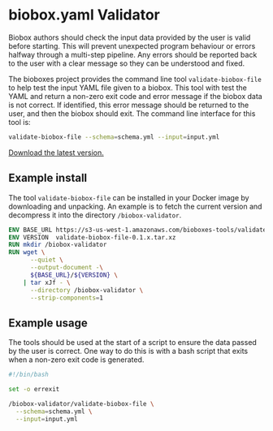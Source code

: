 # biobox.yaml Validator

Biobox authors should check the input data provided by the user is valid before
starting. This will prevent unexpected program behaviour or errors halfway
through a multi-step pipeline. Any errors should be reported back to the user
with a clear message so they can be understood and fixed.

The bioboxes project provides the command line tool `validate-biobox-file` to help
test the input YAML file given to a biobox. This tool with test the YAML
and return a non-zero exit code and error message if the biobox data is not
correct. If identified, this error message should be returned to the user, and
then the biobox should exit. The command line interface for this tool is:

~~~ bash
validate-biobox-file --schema=schema.yml --input=input.yml
~~~

[Download the latest version.][download]

[download]: https://s3-us-west-1.amazonaws.com/bioboxes-tools/validate-biobox-file/validate-biobox-file-0.1.x.tar.xz

## Example install

The tool `validate-biobox-file` can be installed in your Docker image by
downloading and unpacking. An example is to fetch the current version and
decompress it into the directory `/biobox-validator`.

~~~ dockerfile
ENV BASE_URL https://s3-us-west-1.amazonaws.com/bioboxes-tools/validate-biobox-file
ENV VERSION  validate-biobox-file-0.1.x.tar.xz
RUN mkdir /biobox-validator
RUN wget \
      --quiet \
      --output-document -\
      ${BASE_URL}/${VERSION} \
    | tar xJf - \
      --directory /biobox-validator \
      --strip-components=1
~~~

## Example usage

The tools should be used at the start of a script to ensure the data passed by
the user is correct. One way to do this is with a bash script that exits when a
non-zero exit code is generated.

~~~ bash
#!/bin/bash

set -o errexit

/biobox-validator/validate-biobox-file \
  --schema=schema.yml \
  --input=input.yml
~~~
